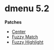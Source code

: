 # dmenu 5.2
**Patches**
* [Center](https://tools.suckless.org/dmenu/patches/center/)
* [Fuzzy Match](https://tools.suckless.org/dmenu/patches/fuzzymatch/)
* [Fuzzy Highlight](https://tools.suckless.org/dmenu/patches/fuzzyhighlight/)
